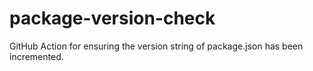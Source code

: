 # package-version-check
GitHub Action for ensuring the version string of package.json has been incremented.
